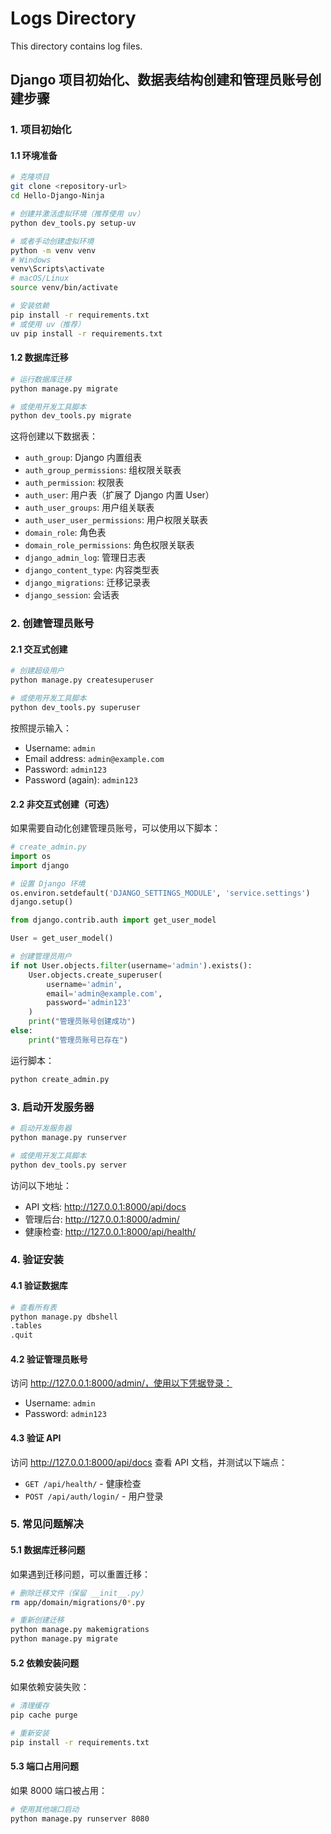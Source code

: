 # Logs Directory

This directory contains log files.

## Django 项目初始化、数据表结构创建和管理员账号创建步骤

### 1. 项目初始化

#### 1.1 环境准备
```bash
# 克隆项目
git clone <repository-url>
cd Hello-Django-Ninja

# 创建并激活虚拟环境（推荐使用 uv）
python dev_tools.py setup-uv

# 或者手动创建虚拟环境
python -m venv venv
# Windows
venv\Scripts\activate
# macOS/Linux
source venv/bin/activate

# 安装依赖
pip install -r requirements.txt
# 或使用 uv（推荐）
uv pip install -r requirements.txt
```

#### 1.2 数据库迁移
```bash
# 运行数据库迁移
python manage.py migrate

# 或使用开发工具脚本
python dev_tools.py migrate
```

这将创建以下数据表：
- `auth_group`: Django 内置组表
- `auth_group_permissions`: 组权限关联表
- `auth_permission`: 权限表
- `auth_user`: 用户表（扩展了 Django 内置 User）
- `auth_user_groups`: 用户组关联表
- `auth_user_user_permissions`: 用户权限关联表
- `domain_role`: 角色表
- `domain_role_permissions`: 角色权限关联表
- `django_admin_log`: 管理日志表
- `django_content_type`: 内容类型表
- `django_migrations`: 迁移记录表
- `django_session`: 会话表

### 2. 创建管理员账号

#### 2.1 交互式创建
```bash
# 创建超级用户
python manage.py createsuperuser

# 或使用开发工具脚本
python dev_tools.py superuser
```

按照提示输入：
- Username: `admin`
- Email address: `admin@example.com`
- Password: `admin123`
- Password (again): `admin123`

#### 2.2 非交互式创建（可选）
如果需要自动化创建管理员账号，可以使用以下脚本：

```python
# create_admin.py
import os
import django

# 设置 Django 环境
os.environ.setdefault('DJANGO_SETTINGS_MODULE', 'service.settings')
django.setup()

from django.contrib.auth import get_user_model

User = get_user_model()

# 创建管理员用户
if not User.objects.filter(username='admin').exists():
    User.objects.create_superuser(
        username='admin',
        email='admin@example.com',
        password='admin123'
    )
    print("管理员账号创建成功")
else:
    print("管理员账号已存在")
```

运行脚本：
```bash
python create_admin.py
```

### 3. 启动开发服务器

```bash
# 启动开发服务器
python manage.py runserver

# 或使用开发工具脚本
python dev_tools.py server
```

访问以下地址：
- API 文档: http://127.0.0.1:8000/api/docs
- 管理后台: http://127.0.0.1:8000/admin/
- 健康检查: http://127.0.0.1:8000/api/health/

### 4. 验证安装

#### 4.1 验证数据库
```bash
# 查看所有表
python manage.py dbshell
.tables
.quit
```

#### 4.2 验证管理员账号
访问 http://127.0.0.1:8000/admin/，使用以下凭据登录：
- Username: `admin`
- Password: `admin123`

#### 4.3 验证 API
访问 http://127.0.0.1:8000/api/docs 查看 API 文档，并测试以下端点：
- `GET /api/health/` - 健康检查
- `POST /api/auth/login/` - 用户登录

### 5. 常见问题解决

#### 5.1 数据库迁移问题
如果遇到迁移问题，可以重置迁移：
```bash
# 删除迁移文件（保留 __init__.py）
rm app/domain/migrations/0*.py

# 重新创建迁移
python manage.py makemigrations
python manage.py migrate
```

#### 5.2 依赖安装问题
如果依赖安装失败：
```bash
# 清理缓存
pip cache purge

# 重新安装
pip install -r requirements.txt
```

#### 5.3 端口占用问题
如果 8000 端口被占用：
```bash
# 使用其他端口启动
python manage.py runserver 8080
```